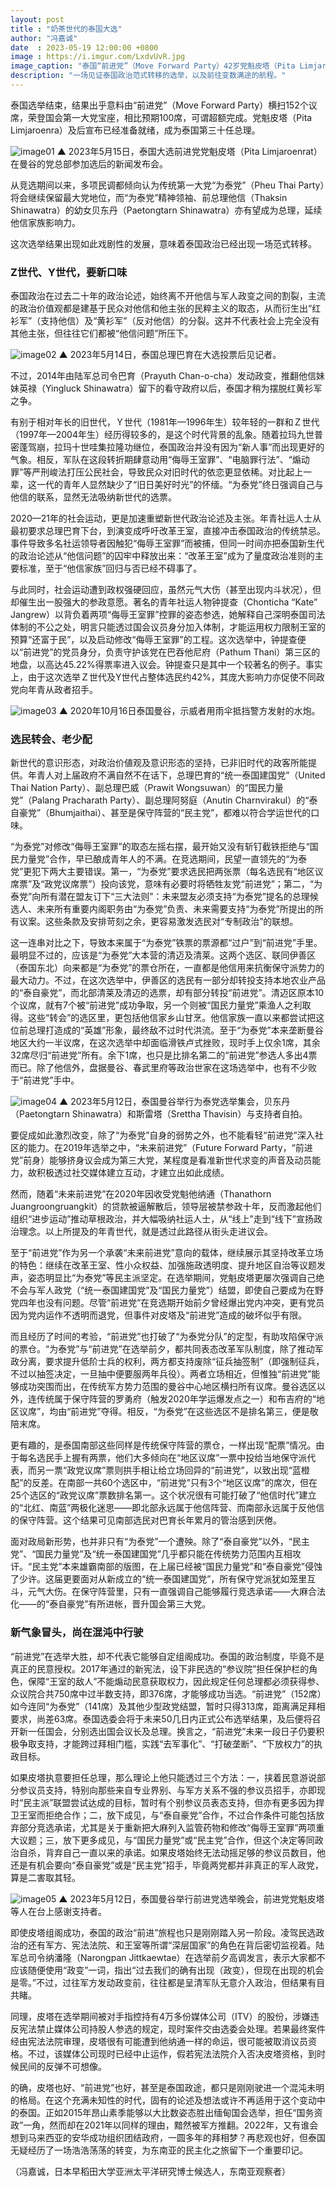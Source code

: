 ```yaml
---
layout: post
title : "奶茶世代的泰国大选"
author: "冯嘉诚"
date  : 2023-05-19 12:00:00 +0800
image : https://i.imgur.com/LxdvUvR.jpg
image_caption: "泰国“前进党”（Move Forward Party）42岁党魁皮塔（Pita Limjaroenrat）在清迈与支持者合照。"
description: "一场见证泰国政治范式转移的选举，以及前往变数满途的航程。"
---
```


泰国选举结束，结果出乎意料由“前进党”（Move Forward Party）横扫152个议席，荣登国会第一大党宝座，相比预期100席，可谓超额完成。党魁皮塔（Pita Limjaroenra）及后宣布已经准备就绪，成为泰国第三十任总理。

<!--more-->

![image01](https://i.imgur.com/bFfpLTR.jpg)
▲ 2023年5月15日，泰国大选前进党党魁皮塔（Pita Limjaroenrat）在曼谷的党总部参加选后的新闻发布会。

从竞选期间以来，多项民调都倾向认为传统第一大党“为泰党”（Pheu Thai Party）将会继续保留最大党地位，而“为泰党”精神领袖、前总理他信（Thaksin Shinawatra）的幼女贝东丹（Paetongtarn Shinawatra）亦有望成为总理，延续他信家族影响力。

这次选举结果出现如此戏剧性的发展，意味着泰国政治已经出现一场范式转移。


### Z世代、Y世代，要新口味

泰国政治在过去二十年的政治论述，始终离不开他信与军人政变之间的割裂，主流的政治价值观都是建基于民众对他信和他主张的民粹主义的取态，从而衍生出“红衫军”（支持他信）及“黄衫军”（反对他信）的分裂。这并不代表社会上完全没有其他主张，但往往它们都被“他信问题”所压下。

![image02](https://i.imgur.com/GVepLg0.jpg)
▲ 2023年5月14日，泰国总理巴育在大选投票后见记者。

不过，2014年由陆军总司令巴育（Prayuth Chan-o-cha）发动政变，推翻他信妹妹英禄（Yingluck Shinawatra）留下的看守政府以后，泰国才稍为摆脱红黄衫军之争。

有别于相对年长的旧世代，Ｙ世代（1981年—1996年生）较年轻的一群和Ｚ世代（1997年—2004年生）经历得较多的，是这个时代背景的乱象。随着拉玛九世普密蓬驾崩，拉玛十世哇集拉隆功继位，泰国政治并没有因为“新人事”而出现更好的气象。相反，军队在这段转折期肆意动用“侮辱王室罪”、“电脑罪行法”、“煽动罪”等严刑峻法打压公民社会，导致民众对旧时代的依恋更显依稀。对比起上一辈，这一代的青年人显然缺少了“旧日美好时光”的怀缅。“为泰党”终日强调自己与他信的联系，显然无法吸纳新世代的选票。

2020—21年的社会运动，更是加速重塑新世代政治论述及主张。年青社运人士从最初要求总理巴育下台，到演变成呼吁改革王室，直接冲击泰国政治的传统禁忌。事件导致多名社运领导者因触犯“侮辱王室罪”而被捕，但同一时间亦把泰国新生代的政治论述从“他信问题”的囚牢中释放出来：“改革王室”成为了量度政治准则的主要标准，至于“他信家族”回归与否已经不碍事了。

与此同时，社会运动遭到政权强硬回应，虽然元气大伤（甚至出现内斗状况），但却催生出一股强大的参政意愿。著名的青年社运人物钟提查（Chonticha “Kate” Jangrew）以背负着两项“侮辱王室罪”控罪的姿态参选，她解释自己深明泰国司法体制的不公之处，明言只能透过国会议员身分加入体制，才能运用权力限制王室的预算“还富于民”，以及启动修改“侮辱王室罪”的工程。这次选举中，钟提查便以“前进党”的党员身分，负责守护该党在巴吞他尼府（Pathum Thani）第三区的地盘，以高达45.22%得票率进入议会。钟提查只是其中一个较著名的例子。事实上，由于这次选举Ｚ世代及Y世代占整体选民约42%，其庞大影响力亦促使不同政党向年青从政者招手。

![image03](https://i.imgur.com/FxaKS33.jpg)
▲ 2020年10月16日泰国曼谷，示威者用雨伞抵挡警方发射的水炮。


### 选民转会、老少配

新世代的意识形态，对政治价値观及意识形态的坚持，已非旧时代的政客所能提供。年青人对上届政府不满自然不在话下，总理巴育的“统一泰国建国党”（United Thai Nation Party）、副总理巴威（Prawit Wongsuwan）的“国民力量党”（Palang Pracharath Party）、副总理阿努庭（Anutin Charnvirakul）的“泰自豪党”（Bhumjaithai）、甚至是保守阵营的“民主党”，都难以符合学运世代的口味。

“为泰党”对修改“侮辱王室罪”的取态左摇右摆，最开始又没有斩钉截铁拒绝与“国民力量党”合作，早已酿成青年人的不满。在竞选期间，民望一直领先的“为泰党”更犯下两大主要错误。第一，“为泰党”要求选民把两张票（每名选民有“地区议席票”及“政党议席票”）投向该党，意味有必要时将牺牲友党“前进党”；第二，“为泰党”向所有潜在盟友订下“三大法则”：未来盟友必须支持“为泰党”提名的总理候选人、未来所有重要内阁职务由“为泰党”负责、未来需要支持“为泰党”所提出的所有议案。这些条款及安排苛刻之余，更容易激发选民对“专制政治”的联想。

这一连串对比之下，导致本来属于“为泰党”铁票的票源都“过户”到“前进党”手里。最明显不过的，应该是“为泰党”大本营的清迈及清莱。这两个选区、联同伊善区（泰国东北）向来都是“为泰党”的票仓所在，一直都是他信用来抗衡保守派势力的最大动力。不过，在这次选举中，伊善区的选民有一部分却转投支持本地农业产品的“泰自豪党”，而北部清莱及清迈的选票，却有部分转投“前进党”。清迈区原本10个议席，就有7个被“前进党”成功争取，另一个则被“国民力量党”乘渔人之利取得。这些“转会”的选区里，更包括他信家乡山甘烹。他信家族一直以来都尝试把这位前总理打造成的“英雄”形象，最终敌不过时代洪流。至于“为泰党”本来垄断曼谷地区大约一半议席，在这次选举中却面临滑铁卢式挫败，现时手上仅余1席，其余32席尽归“前进党”所有。余下1席，也只是比排名第二的“前进党”参选人多出4票而已。除了他信外，盘据曼谷、春武里府等政治世家在这场选举中，也有不少败于“前进党”手中。

![image04](https://i.imgur.com/CPmtIid.jpg)
▲ 2023年5月12日，泰国曼谷举行为泰党选举集会，贝东丹（Paetongtarn Shinawatra）和斯雷塔（Srettha Thavisin）与支持者自拍。

要促成如此激烈改变，除了“为泰党”自身的弱势之外，也不能看轻“前进党”深入社区的能力。在2019年选举之中，“未来前进党”（Future Forward Party，“前进党”前身）能够挤身议会成为第三大党，某程度是看准新世代求变的声音及动员能力，故积极透过社交媒体建立互动，才建立出如此成绩。

然而，随着“未来前进党”在2020年因收受党魁他纳通（Thanathorn Juangroongruangkit）的贷款被逼解散后，领导层被禁参政十年，反而激起他们组织“进步运动”推动草根政治，并大幅吸纳社运人士，从“线上”走到“线下”宣扬政治理念。以上所提及的年青世代，就是透过此路径从街头走进议会。

至于“前进党”作为另一个承袭“未来前进党”意向的载体，继续展示其坚持改革立场的特色：继续在改革王室、性小众权益、加强施政透明度、提升地区自治等议题发声，姿态明显比“为泰党”等民主派坚定。在选举期间，党魁皮塔更屡次强调自己绝不会与军人政党（“统一泰国建国党”及“国民力量党”）结盟，即使自己要成为在野党四年也没有问题。尽管“前进党”在竞选期开始前夕曾经爆出党内冲突，更有党员因为党内运作不透明而退党，但事件对皮塔及“前进党”造成的破坏似乎有限。

而且经历了时间的考验，“前进党”也打破了“为泰党分队”的定型，有助攻陷保守派的票仓。“为泰党”与“前进党”在选举前夕，都共同表态改革军队制度，除了推动军政分离，要求提升低阶士兵的权利，两方都支持废除“征兵抽签制”（即强制征兵，不过以抽签决定，一旦抽中便要服两年兵役）。两者立场相近，但惟独“前进党”能够成功突围而出，在传统军方势力范围的曼谷中心地区横扫所有议席。曼谷选区以外，连传统属于保守阵营的罗勇府（触发2020年学运爆发点之一）和布吉府的“地区议席”，均由“前进党”夺得。相反，“为泰党”在这些选区不是排名第三，便是敬陪末席。

更有趣的，是泰国南部这些同样是传统保守阵营的票仓，一样出现“配票”情况。由于每名选民手上握有两票，他们大多倾向在“地区议席”一票中投给当地保守派代表，而另一票“政党议席”票则拱手相让给立场回异的“前进党”，以致出现“蓝橙配”的反差。在南部一共60个选区中，“前进党”只有3个“地区议席”的席次，但在25个选区的“政党议席”票数排名第一。这个状况很有可能打破了“他信时代”建立的“北红、南蓝”两极化迷思——即北部永远属于他信阵营、而南部永远属于反他信的保守阵营。这个结果可见南部选民对巴育长年累月的管治感到厌倦。

面对政局新形势，也并非只有“为泰党”一个遭殃。除了“泰自豪党”以外，“民主党”、“国民力量党”及“统一泰国建国党”几乎都只能在传统势力范围内互相攻讦。“民主党”本来雄霸南部的版图，在上届已经被“国民力量党”和“泰自豪党”侵蚀了少许。这届更要面对从新成立的“统一泰国建国党”，所有保守党派犹如笼里互斗，元气大伤。在保守阵营里，只有一直强调自己能够履行竞选承诺——大麻合法化——的“泰自豪党”有所进帐，晋升国会第三大党。


### 新气象冒头，尚在混沌中行驶

“前进党”在选举大胜，却不代表它能够自定组阁成功。泰国的政治制度，毕竟不是真正的民意授权。2017年通过的新宪法，设下非民选的“参议院”担任保护栏的角色，保障“王室的敌人”不能煽动民意获取权力，因此规定任何总理都必须获得参、众议院合共750席中过半数支持，即376席，才能够成功当选。“前进党”（152席）如今连同“为泰党”（141席）及其他少型政党结盟，暂时只得313席，距离满足拜相要求，尚差63席。泰国选委会将于未来50几日内正式公布选举结果，及后便将召开新一任国会，分别选出国会议长及总理。换言之，“前进党”未来一段日子仍要积极争取支持，才能跨过拜相门槛，实践“去军事化”、“打破垄断”、“下放权力”的执政目标。

如果皮塔执意要担任总理，那么理论上他只能透过三个方法：一，挟着民意游说部分参议员支持，特别向那些来自专业界别、与军方关系不强的参议员招手，亦即现时“民主派”联盟尝试达成的目标，暂时有个别参议员表态支持，但亦有更多因为捍卫王室而拒绝合作；二，放下成见，与“泰自豪党”合作，不过合作条件可能包括放弃部分竞选承诺，尤其是关于重新把大麻列入监管药物和修改“侮辱王室罪”两项重大议题；三，放下更多成见，与“国民力量党”或“民主党”合作，但这个决定等同政治自杀，背弃自己一直以来的承诺。如果皮塔始终无法动摇足够的参议员数目，他还是有机会要向“泰自豪党”或是“民主党”招手，毕竟两党都并非真正的军人政党，算是二害取其轻。

![image05](https://i.imgur.com/zwRVtxO.jpg)
▲ 2023年5月12日，泰国曼谷举行前进党选举晚会，前进党党魁皮塔等人在台上感谢支持者。

即使皮塔组阁成功，泰国的政治“前进”旅程也只是刚刚踏入另一阶段。凌驾民选政治的还有军方、宪法法院、和王室等所谓“深层国家”的角色在背后密切监视着。陆军总司令纳潘隆（Narongpan Jittkaewtae）在选举前夕高调发言，表示大家都不应该随便使用“政变”一词，指出“过去我们的确有出现（政变），但现在出现的机会是零。”不过，过往军方发动政变前，往往都是呈清军队无意介入政治，但结果有目共睹。

同理，皮塔在选举期间被对手指控持有4万多份媒体公司（ITV）的股份，涉嫌违反宪法禁止媒体公司持股人参选的规定，现时案件交由选委会处理。若果最终案件经由宪法法院审理，皮塔很有可能遭到他纳通一样的命运，很可能被取消议员资格。不过，该媒体公司现时已经中止运作，假若宪法法院介入否决皮塔资格，到时候民间的反弹不可想像。

的确，皮塔也好、“前进党”也好，甚至是泰国政途，都只是刚刚驶进一个混沌未明的格局。在这个充满未知性的时代，固有的论述及想法或许不再适用于这个变动中的泰国。正如2015年昂山素季能够以大比数姿态胜出缅甸国会选举，担任“国务资政”一角，然而却在2021年以同样的理由，黯然被军方推翻。2022年，又有谁会想到马来西亚的安华成功组织团结政府，一圆多年的拜相梦？再悲观也好，但泰国无疑经历了一场浩浩荡荡的转变，为东南亚的民主化之旅留下一个重要印记。

（冯嘉诚，日本早稻田大学亚洲太平洋研究博士候选人，东南亚观察者）

<!--END-->